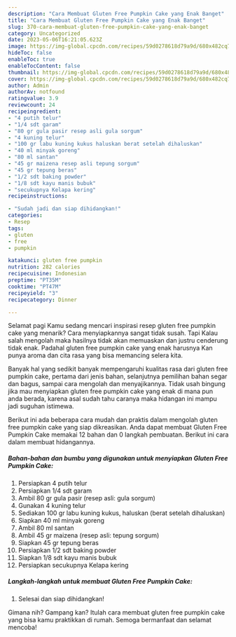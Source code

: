 ```yaml
---
description: "Cara Membuat Gluten Free Pumpkin Cake yang Enak Banget"
title: "Cara Membuat Gluten Free Pumpkin Cake yang Enak Banget"
slug: 370-cara-membuat-gluten-free-pumpkin-cake-yang-enak-banget
category: Uncategorized
date: 2023-05-06T16:21:05.623Z
image: https://img-global.cpcdn.com/recipes/59d0278618d79a9d/680x482cq70/gluten-free-pumpkin-cake-foto-resep-utama.jpg
hideToc: false
enableToc: true
enableTocContent: false
thumbnail: https://img-global.cpcdn.com/recipes/59d0278618d79a9d/680x482cq70/gluten-free-pumpkin-cake-foto-resep-utama.jpg
cover: https://img-global.cpcdn.com/recipes/59d0278618d79a9d/680x482cq70/gluten-free-pumpkin-cake-foto-resep-utama.jpg
author: Admin
authorAv: notfound
ratingvalue: 3.9
reviewcount: 24
recipeingredient:
- "4 putih telur"
- "1/4 sdt garam"
- "80 gr gula pasir resep asli gula sorgum"
- "4 kuning telur"
- "100 gr labu kuning kukus haluskan berat setelah dihaluskan"
- "40 ml minyak goreng"
- "80 ml santan"
- "45 gr maizena resep asli tepung sorgum"
- "45 gr tepung beras"
- "1/2 sdt baking powder"
- "1/8 sdt kayu manis bubuk"
- "secukupnya Kelapa kering"
recipeinstructions:

- "Sudah jadi dan siap dihidangkan!"
categories:
- Resep
tags:
- gluten
- free
- pumpkin

katakunci: gluten free pumpkin 
nutrition: 282 calories
recipecuisine: Indonesian
preptime: "PT35M"
cooktime: "PT47M"
recipeyield: "3"
recipecategory: Dinner

---
```



Selamat pagi Kamu sedang mencari inspirasi resep gluten free pumpkin cake yang menarik? Cara menyiapkannya sangat tidak susah. Tapi Kalau salah mengolah maka hasilnya tidak akan memuaskan dan justru cenderung tidak enak. Padahal gluten free pumpkin cake yang enak harusnya Kan punya aroma dan cita rasa yang bisa memancing selera kita.


Banyak hal yang sedikit banyak mempengaruhi kualitas rasa dari gluten free pumpkin cake, pertama dari jenis bahan, selanjutnya pemilihan bahan segar dan bagus, sampai cara mengolah dan menyajikannya. Tidak usah bingung jika mau menyiapkan gluten free pumpkin cake yang enak di mana pun anda berada, karena asal sudah tahu caranya maka hidangan ini mampu jadi suguhan istimewa.




Berikut ini ada beberapa cara mudah dan praktis dalam mengolah gluten free pumpkin cake yang siap dikreasikan. Anda dapat membuat Gluten Free Pumpkin Cake memakai 12 bahan dan 0 langkah pembuatan. Berikut ini cara dalam membuat hidangannya.

<!--inarticleads1-->

##### Bahan-bahan dan bumbu yang digunakan untuk menyiapkan Gluten Free Pumpkin Cake:

1. Persiapkan 4 putih telur
1. Persiapkan 1/4 sdt garam
1. Ambil 80 gr gula pasir (resep asli: gula sorgum)
1. Gunakan 4 kuning telur
1. Sediakan 100 gr labu kuning kukus, haluskan (berat setelah dihaluskan)
1. Siapkan 40 ml minyak goreng
1. Ambil 80 ml santan
1. Ambil 45 gr maizena (resep asli: tepung sorgum)
1. Siapkan 45 gr tepung beras
1. Persiapkan 1/2 sdt baking powder
1. Siapkan 1/8 sdt kayu manis bubuk
1. Persiapkan secukupnya Kelapa kering




<!--inarticleads2-->

##### Langkah-langkah untuk membuat Gluten Free Pumpkin Cake:


1. Selesai dan siap dihidangkan!



Gimana nih? Gampang kan? Itulah cara membuat gluten free pumpkin cake yang bisa kamu praktikkan di rumah. Semoga bermanfaat dan selamat mencoba!
